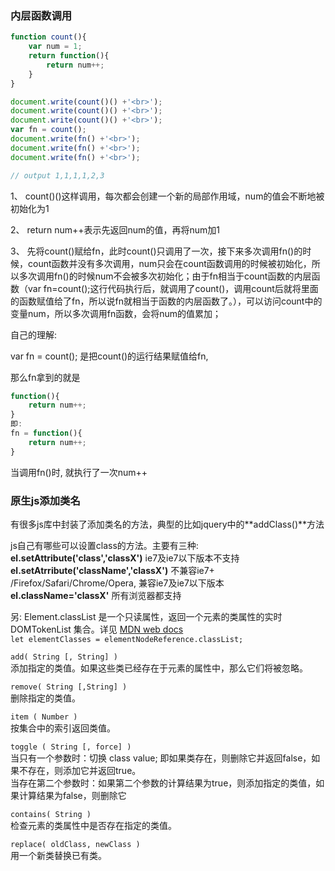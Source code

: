 ### 内层函数调用
```javascript
function count(){
    var num = 1;
    return function(){
        return num++;
    }
}

document.write(count()() +'<br>');
document.write(count()() +'<br>');
document.write(count()() +'<br>');
var fn = count();
document.write(fn() +'<br>');
document.write(fn() +'<br>');
document.write(fn() +'<br>');

// output 1,1,1,1,2,3
```

1、 count()()这样调用，每次都会创建一个新的局部作用域，num的值会不断地被初始化为1

2、 return num++表示先返回num的值，再将num加1

3、 先将count()赋给fn，此时count()只调用了一次，接下来多次调用fn()的时候，count函数并没有多次调用，num只会在count函数调用的时候被初始化，所以多次调用fn()的时候num不会被多次初始化；由于fn相当于count函数的内层函数（var fn=count();这行代码执行后，就调用了count()，调用count后就将里面的函数赋值给了fn，所以说fn就相当于函数的内层函数了。），可以访问count中的变量num，所以多次调用fn函数，会将num的值累加；

自己的理解:

var fn = count();  是把count()的运行结果赋值给fn,

那么fn拿到的就是
```javascript
function(){
	return num++;
}
即:
fn = function(){
	return num++;
}
```

当调用fn()时, 就执行了一次num++



### 原生js添加类名



有很多js库中封装了添加类名的方法，典型的比如jquery中的**addClass()**方法

js自己有哪些可以设置class的方法。主要有三种:  
**el.setAttribute('class','classX')**  ie7及ie7以下版本不支持  
**el.setAtrribute('className','classX')** 不兼容ie7+ /Firefox/Safari/Chrome/Opera, 兼容ie7及ie7以下版本  
**el.className='classX'** 所有浏览器都支持

另: Element.classList 是一个只读属性，返回一个元素的类属性的实时DOMTokenList 集合。详见 [MDN web docs](https://developer.mozilla.org/zh-CN/docs/Web/API/Element/classList)  
`let elementClasses = elementNodeReference.classList;`  

`add( String [, String] )`  
添加指定的类值。如果这些类已经存在于元素的属性中，那么它们将被忽略。

`remove( String [,String] )`  
删除指定的类值。

`item ( Number )`  
按集合中的索引返回类值。

`toggle ( String [, force] )`  
当只有一个参数时：切换 class value; 即如果类存在，则删除它并返回false，如果不存在，则添加它并返回true。  
当存在第二个参数时：如果第二个参数的计算结果为true，则添加指定的类值，如果计算结果为false，则删除它

`contains( String )`  
检查元素的类属性中是否存在指定的类值。  

`replace( oldClass, newClass )`  
用一个新类替换已有类。

